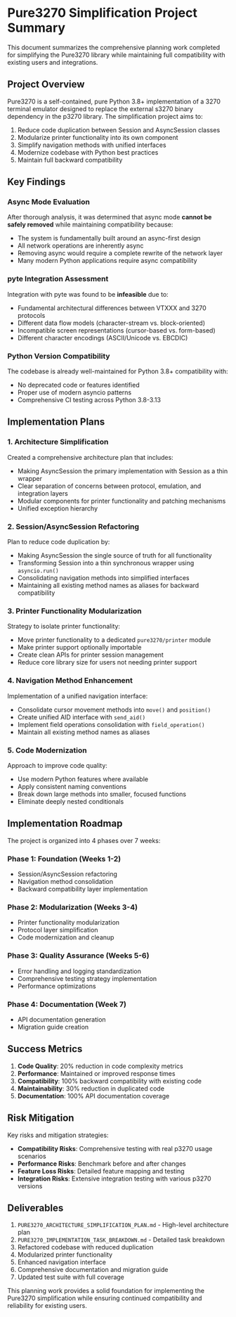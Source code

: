 # Pure3270 Simplification Project Summary

This document summarizes the comprehensive planning work completed for simplifying the Pure3270 library while maintaining full compatibility with existing users and integrations.

## Project Overview

Pure3270 is a self-contained, pure Python 3.8+ implementation of a 3270 terminal emulator designed to replace the external s3270 binary dependency in the p3270 library. The simplification project aims to:

1. Reduce code duplication between Session and AsyncSession classes
2. Modularize printer functionality into its own component
3. Simplify navigation methods with unified interfaces
4. Modernize codebase with Python best practices
5. Maintain full backward compatibility

## Key Findings

### Async Mode Evaluation
After thorough analysis, it was determined that async mode **cannot be safely removed** while maintaining compatibility because:
- The system is fundamentally built around an async-first design
- All network operations are inherently async
- Removing async would require a complete rewrite of the network layer
- Many modern Python applications require async compatibility

### pyte Integration Assessment
Integration with pyte was found to be **infeasible** due to:
- Fundamental architectural differences between VTXXX and 3270 protocols
- Different data flow models (character-stream vs. block-oriented)
- Incompatible screen representations (cursor-based vs. form-based)
- Different character encodings (ASCII/Unicode vs. EBCDIC)

### Python Version Compatibility
The codebase is already well-maintained for Python 3.8+ compatibility with:
- No deprecated code or features identified
- Proper use of modern asyncio patterns
- Comprehensive CI testing across Python 3.8-3.13

## Implementation Plans

### 1. Architecture Simplification
Created a comprehensive architecture plan that includes:
- Making AsyncSession the primary implementation with Session as a thin wrapper
- Clear separation of concerns between protocol, emulation, and integration layers
- Modular components for printer functionality and patching mechanisms
- Unified exception hierarchy

### 2. Session/AsyncSession Refactoring
Plan to reduce code duplication by:
- Making AsyncSession the single source of truth for all functionality
- Transforming Session into a thin synchronous wrapper using `asyncio.run()`
- Consolidating navigation methods into simplified interfaces
- Maintaining all existing method names as aliases for backward compatibility

### 3. Printer Functionality Modularization
Strategy to isolate printer functionality:
- Move printer functionality to a dedicated `pure3270/printer` module
- Make printer support optionally importable
- Create clean APIs for printer session management
- Reduce core library size for users not needing printer support

### 4. Navigation Method Enhancement
Implementation of a unified navigation interface:
- Consolidate cursor movement methods into `move()` and `position()`
- Create unified AID interface with `send_aid()`
- Implement field operations consolidation with `field_operation()`
- Maintain all existing method names as aliases

### 5. Code Modernization
Approach to improve code quality:
- Use modern Python features where available
- Apply consistent naming conventions
- Break down large methods into smaller, focused functions
- Eliminate deeply nested conditionals

## Implementation Roadmap

The project is organized into 4 phases over 7 weeks:

### Phase 1: Foundation (Weeks 1-2)
- Session/AsyncSession refactoring
- Navigation method consolidation
- Backward compatibility layer implementation

### Phase 2: Modularization (Weeks 3-4)
- Printer functionality modularization
- Protocol layer simplification
- Code modernization and cleanup

### Phase 3: Quality Assurance (Weeks 5-6)
- Error handling and logging standardization
- Comprehensive testing strategy implementation
- Performance optimizations

### Phase 4: Documentation (Week 7)
- API documentation generation
- Migration guide creation

## Success Metrics

1. **Code Quality**: 20% reduction in code complexity metrics
2. **Performance**: Maintained or improved response times
3. **Compatibility**: 100% backward compatibility with existing code
4. **Maintainability**: 30% reduction in duplicated code
5. **Documentation**: 100% API documentation coverage

## Risk Mitigation

Key risks and mitigation strategies:
- **Compatibility Risks**: Comprehensive testing with real p3270 usage scenarios
- **Performance Risks**: Benchmark before and after changes
- **Feature Loss Risks**: Detailed feature mapping and testing
- **Integration Risks**: Extensive integration testing with various p3270 versions

## Deliverables

1. `PURE3270_ARCHITECTURE_SIMPLIFICATION_PLAN.md` - High-level architecture plan
2. `PURE3270_IMPLEMENTATION_TASK_BREAKDOWN.md` - Detailed task breakdown
3. Refactored codebase with reduced duplication
4. Modularized printer functionality
5. Enhanced navigation interface
6. Comprehensive documentation and migration guide
7. Updated test suite with full coverage

This planning work provides a solid foundation for implementing the Pure3270 simplification while ensuring continued compatibility and reliability for existing users.